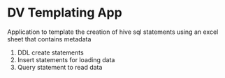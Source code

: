 # DV Templating App

Application to template the creation of hive sql statements using an excel sheet that contains metadata

1) DDL create statements
2) Insert statements for loading data
3) Query statement to read data


